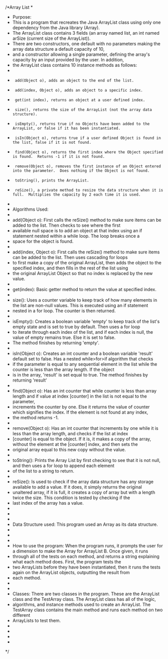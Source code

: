 
/*Array List
 * 
 * Purpose:  
 * This is a program that recreates the Java ArrayList class using only one dependency from the Java library (Array).
 * The ArrayList class contains 3 fields (an array named list, an int named arSize (current size of the ArrayList)).
 * There are two constructors, one default with no parameters making the array data structure a default capacity of 10, 
 * and a constructor allowing a single parameter, defining the array's capacity by an input provided by the user.  In addition,
 * the ArrayList class contains 10 instance methods as follows: 
 * 
 * 		add(Object o), adds an object to the end of the list.
 * 		add(index, Object o), adds an object to a specific index.
 * 		get(int index), returns an object at a user defined index.
 * 		size(), returns the size of the ArrayList (not the array data structure).
 * 		isEmpty(), returns true if no Objects have been added to the ArrayList, or false if it has been instantiated.
 * 		isIn(Object o), returns true if a user defined Object is found in the list, false if it is not found.
 * 		find(Object o), returns the first index where the Object specified is found.  Returns -1 if it is not found.
 * 		remove(Object o), removes the first instance of an Object entered into the parameter.  Does nothing if the Object is not found.
 * 		toString(), prints the ArrayList.
 * 		reSize(), a private method to resize the data structure when it is full.  Multiplies the capacity by 2 each time it is used.  
 * 
 *  Algorithms Used:
 *  
 *  add(Object o): First calls the reSize() method to make sure items can be added to the list.  Then checks to see where the first
 *  available null space is to add an object at that index using an if statement nested within a while loop.  The loop breaks once a 
 *  space for the object is found.
 *  
 *  add(index, Object o):  First calls the reSize() method to make sure items can be added to the list.  Then uses cascading for loops
 *  to first make a copy of the original ArrayList, then adds the object to the specified index, and then fills in the rest of the list using 
 *  the original ArrayList Object so that no index is replaced by the new value.  
 *  
 *  get(index):  Basic getter method to return the value at specified index.
 *  
 *  size():  Uses a counter variable to keep track of how many elements in the list are non-null values.  This is executed using an if statement
 *  nested in a for loop.  The counter is then returned.
 *  
 *  isEmpty():  Creates a boolean variable 'empty' to keep track of the list's empty state and is set to true by default.  Then uses a for loop
 *  to iterate through each index of the list, and if each index is null, the value of empty remains true.  Else it is set to false.
 *  The method finishes by returning 'empty'.
 *  
 *  isIn(Object o):  Creates an int counter and a boolean variable 'result' default set to false.  Has a nested while>for>if algorithm that checks
 *  if the parameter is equal to any sequential element in the list while the counter is less than the array length.  If the object
 *  is in the array, 'result' is set equal to  true.  The method finishes by returning 'result'
 *  
 *  find(Object o):  Has an int counter that while counter is less than array length and if value at index [counter] in the list is not equal to the parameter,
 *  increments the counter by one.  Else it returns the value of counter which signifies the index.  If the element is not found at any index,
 *  the method returns -1.
 *  
 *  remove(Object o):  Has an int counter that increments by one while it is less than the array length, and checks if the list at index
 *  [counter] is equal to the object.  If it is, it makes a copy of the array, without the element at the [counter] index, and then sets the 
 *  original array equal to this new copy without the value.
 *  
 *  toString():  Prints the Array List by first checking to see that it is not null, and then uses a for loop to append each element
 *  of the list to a string to return.  
 *  
 *  reSize():  Is used to check if the array data structure has any storage available to add a value.  If it does, it simply returns the original 
 *  unaltered array, if it is full, it creates a copy of array but with a length twice the size.  This condition is tested by checking if the 
 *  last index of the array has a value.
 *  
 *  
 *  
 *  Data Structure used:  This program used an Array as its data structure.
 *  
 *  
 *  
 *  How to use the program:  When the program runs, it prompts the user for a dimension to make the Array for ArrayList B.  Once given, it runs
 *  through all of the tests on each method, and returns a string explaining what each method does.  First, the program tests the 
 *  two ArrayLists before they have been instantiated, then it runs the tests again on the ArrayList objects, outputting the result from
 *  each method.  
 *  
 *  
 *  Classes:  There are two classes in the program.  These are the ArrayList class and the TestArray class.  The ArrayList class has all of the logic, 
 *  algorithms, and instance methods used to create an ArrayList.  The TestArray class contains the main method and runs each method on two different
 *  ArrayLists to test them.
 *  
 *  
 *  
 * 
 */
